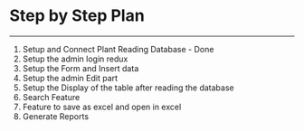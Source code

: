# Step by Step Plan

---

1. Setup and Connect Plant Reading Database - Done
2. Setup the admin login redux
3. Setup the Form and Insert data
4. Setup the admin Edit part
5. Setup the Display of the table after reading the database
6. Search Feature
7. Feature to save as excel and open in excel
8. Generate Reports

